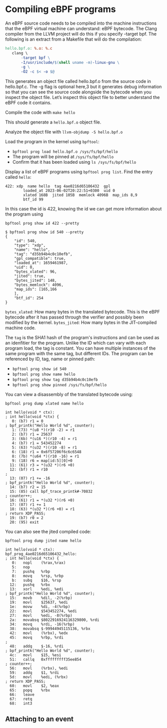 # Compiling eBPF programs

An eBPF source code needs to be compiled into the machine instructions that the eBPF virtual machine can understand: eBPF bytecode.
The Clang compiler from the LLVM project will do this if you specify -target bpf.
The following is an extract from a Makefile that will do the compilation:

```Makefile
hello.bpf.o: %.o: %.c
   clang \
       -target bpf \
       -I/usr/include/$(shell uname -m)-linux-gnu \
       -g \
       -O2 -c $< -o $@
```

This generates an object file called hello.bpf.o from the source code in hello.bpf.c. The -g flag is optional here,3 but it generates debug information so that you can see the source code alongside the bytecode when you inspect the object file. Let’s inspect this object file to better understand the eBPF code it contains.


Compile the code with `make hello`

This should generate a `hello.bpf.o` object file.

Analyze the object file with `llvm-objdump -S hello.bpf.o`

Load the program in the kernel using `bpftool`:
- `bpftool prog load hello.bpf.o /sys/fs/bpf/hello`
- The program will be pinned at `/sys/fs/bpf/hello`
- Confirm that it has been loaded using `ls /sys/fs/bpf/hello`

Display a list of eBPF programs using `bpftool prog list`.
Find the entry called `hello`:

```
422: xdp  name hello  tag 4ae0216d65106432  gpl
        loaded_at 2023-06-02T20:22:51+0300  uid 0
        xlated 168B  jited 105B  memlock 4096B  map_ids 8,9
        btf_id 99
```
In this case the id is 422, knowing the id we can get more information about the program using

```
bpftool prog show id 422 --pretty
```

```
$ bpftool prog show id 540 --pretty
{
    "id": 540,
    "type": "xdp",
    "name": "hello",
    "tag": "d35b94b4c0c10efb",
    "gpl_compatible": true,
    "loaded_at": 1659461987,
    "uid": 0,
    "bytes_xlated": 96,
    "jited": true,
    "bytes_jited": 148,
    "bytes_memlock": 4096,
    "map_ids": [165,166
    ],
    "btf_id": 254
}
```

`bytes_xlated`: How many bytes in the translated bytecode. This is the eBPF bytecode after it has passed through the verifier and possibly been modified by the kernel.
`bytes_jited`: How many bytes in the JIT-compiled machine code.


The `tag` is the SHA1 hash of the program's instructions and can be used as an idenfitier for the program.
Unlike the ID which can vary with each program load, the tag is constant. You can have multiple instances
of the same program with the same tag, but different IDs. The program can be referenced by
ID, tag, name or pinned path:

- `bpftool prog show id 540`
- `bpftool prog show name hello`
- `bpftool prog show tag d35b94b4c0c10efb`
- `bpftool prog show pinned /sys/fs/bpf/hello`


You can view a disassembly of the translated bytecode using:

```
bpftool prog dump xlated name hello
```

```
int hello(void * ctx):
; int hello(void *ctx) {
   0: (b7) r1 = 0
; bpf_printk("Hello World %d", counter);
   1: (73) *(u8 *)(r10 -2) = r1
   2: (b7) r1 = 25637
   3: (6b) *(u16 *)(r10 -4) = r1
   4: (b7) r1 = 543452274
   5: (63) *(u32 *)(r10 -8) = r1
   6: (18) r1 = 0x6f57206f6c6c6548
   8: (7b) *(u64 *)(r10 -16) = r1
   9: (18) r6 = map[id:5][0]+0
  11: (61) r3 = *(u32 *)(r6 +0)
  12: (bf) r1 = r10
; 
  13: (07) r1 += -16
; bpf_printk("Hello World %d", counter);
  14: (b7) r2 = 15
  15: (85) call bpf_trace_printk#-70832
; counter++;
  16: (61) r1 = *(u32 *)(r6 +0)
  17: (07) r1 += 1
  18: (63) *(u32 *)(r6 +0) = r1
; return XDP_PASS;
  19: (b7) r0 = 2
  20: (95) exit
```

You can also see the jited compiled code:

```
bpftool prog dump jited name hello
```

```
int hello(void * ctx):
bpf_prog_4ae0216d65106432_hello:
; int hello(void *ctx) {
   0:	nopl	(%rax,%rax)
   5:	nop
   7:	pushq	%rbp
   8:	movq	%rsp, %rbp
   b:	subq	$16, %rsp
  12:	pushq	%rbx
  13:	xorl	%edi, %edi
; bpf_printk("Hello World %d", counter);
  15:	movb	%dil, -2(%rbp)
  19:	movl	$25637, %edi
  1e:	movw	%di, -4(%rbp)
  22:	movl	$543452274, %edi
  27:	movl	%edi, -8(%rbp)
  2a:	movabsq	$8022916924116329800, %rdi
  34:	movq	%rdi, -16(%rbp)
  38:	movabsq	$-99944945115136, %rbx
  42:	movl	(%rbx), %edx
  45:	movq	%rbp, %rdi
; 
  48:	addq	$-16, %rdi
; bpf_printk("Hello World %d", counter);
  4c:	movl	$15, %esi
  51:	callq	0xfffffffff35ee854
; counter++;
  56:	movl	(%rbx), %edi
  59:	addq	$1, %rdi
  5d:	movl	%edi, (%rbx)
; return XDP_PASS;
  60:	movl	$2, %eax
  65:	popq	%rbx
  66:	leave
  67:	retq
  68:	int3

```

## Attaching to an event